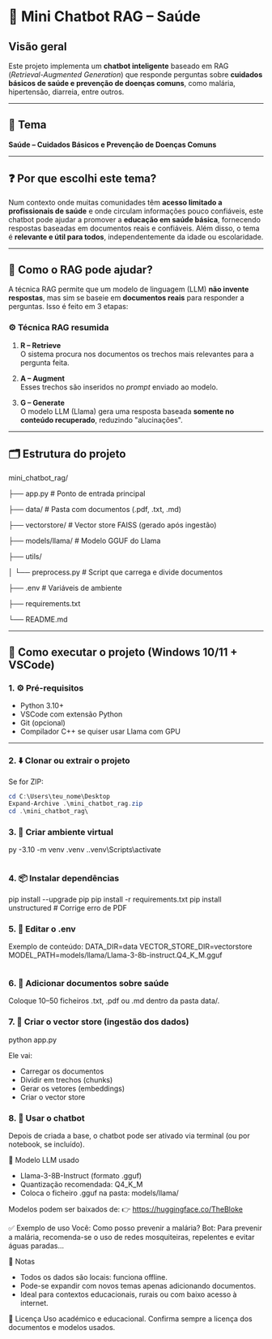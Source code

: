# 🧠 Mini Chatbot RAG – Saúde

## Visão geral
Este projeto implementa um **chatbot inteligente** baseado em RAG (*Retrieval-Augmented Generation*) que responde perguntas sobre **cuidados básicos de saúde e prevenção de doenças comuns**, como malária, hipertensão, diarreia, entre outros.

---

## 📌 Tema

**Saúde – Cuidados Básicos e Prevenção de Doenças Comuns**

---

## ❓ Por que escolhi este tema?

Num contexto onde muitas comunidades têm **acesso limitado a profissionais de saúde** e onde circulam informações pouco confiáveis, este chatbot pode ajudar a promover a **educação em saúde básica**, fornecendo respostas baseadas em documentos reais e confiáveis. Além disso, o tema é **relevante e útil para todos**, independentemente da idade ou escolaridade.

---

## 🤖 Como o RAG pode ajudar?

A técnica RAG permite que um modelo de linguagem (LLM) **não invente respostas**, mas sim se baseie em **documentos reais** para responder a perguntas. Isso é feito em 3 etapas:

### ⚙️ Técnica RAG resumida

1. **R – Retrieve**  
   O sistema procura nos documentos os trechos mais relevantes para a pergunta feita.

2. **A – Augment**  
   Esses trechos são inseridos no *prompt* enviado ao modelo.

3. **G – Generate**  
   O modelo LLM (Llama) gera uma resposta baseada **somente no conteúdo recuperado**, reduzindo "alucinações".

---

## 🗂️ Estrutura do projeto

mini_chatbot_rag/

├── app.py # Ponto de entrada principal

├── data/ # Pasta com documentos (.pdf, .txt, .md)

├── vectorstore/ # Vector store FAISS (gerado após ingestão)

├── models/llama/ # Modelo GGUF do Llama

├── utils/

│ └── preprocess.py # Script que carrega e divide documentos

├── .env # Variáveis de ambiente

├── requirements.txt

└── README.md

---

## 🚀 Como executar o projeto (Windows 10/11 + VSCode)

### 1. ⚙️ Pré-requisitos

- Python 3.10+
- VSCode com extensão Python
- Git (opcional)
- Compilador C++ se quiser usar Llama com GPU

---

### 2. ⬇️ Clonar ou extrair o projeto

Se for ZIP:

```powershell
cd C:\Users\teu_nome\Desktop
Expand-Archive .\mini_chatbot_rag.zip
cd .\mini_chatbot_rag\

```
### 3. 🧪 Criar ambiente virtual

py -3.10 -m venv .venv
.\.venv\Scripts\activate

```
```

### 4. 📦 Instalar dependências
pip install --upgrade pip
pip install -r requirements.txt
pip install unstructured  # Corrige erro de PDF


### 5. 📝 Editar o .env

Exemplo de conteúdo:
DATA_DIR=data
VECTOR_STORE_DIR=vectorstore
MODEL_PATH=models/llama/Llama-3-8b-instruct.Q4_K_M.gguf

```
```
### 6. 📁 Adicionar documentos sobre saúde
Coloque 10–50 ficheiros .txt, .pdf ou .md dentro da pasta data/.


### 7. 🧠 Criar o vector store (ingestão dos dados)
python app.py

Ele vai:
- Carregar os documentos
- Dividir em trechos (chunks)
- Gerar os vetores (embeddings)
- Criar o vector store

### 8. 💬 Usar o chatbot
Depois de criada a base, o chatbot pode ser ativado via terminal (ou por notebook, se incluído).

🧠 Modelo LLM usado
- Llama-3-8B-Instruct (formato .gguf)
- Quantização recomendada: Q4_K_M
- Coloca o ficheiro .gguf na pasta: models/llama/

Modelos podem ser baixados de:
👉 https://huggingface.co/TheBloke

✅ Exemplo de uso
Você: Como posso prevenir a malária?
Bot: Para prevenir a malária, recomenda-se o uso de redes mosquiteiras, repelentes e evitar águas paradas...

📌 Notas
- Todos os dados são locais: funciona offline.
- Pode-se expandir com novos temas apenas adicionando documentos.
- Ideal para contextos educacionais, rurais ou com baixo acesso à internet.

🪪 Licença
Uso académico e educacional.
Confirma sempre a licença dos documentos e modelos usados.